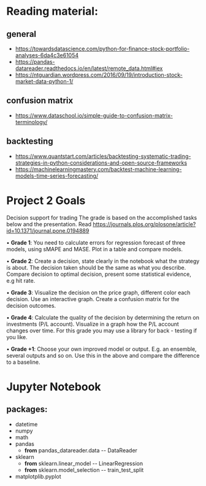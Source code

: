 # Reading material:
## general
- https://towardsdatascience.com/python-for-finance-stock-portfolio-analyses-6da4c3e61054
- https://pandas-datareader.readthedocs.io/en/latest/remote_data.html#iex
- https://ntguardian.wordpress.com/2016/09/19/introduction-stock-market-data-python-1/
## confusion matrix
- https://www.dataschool.io/simple-guide-to-confusion-matrix-terminology/
## backtesting
- https://www.quantstart.com/articles/backtesting-systematic-trading-strategies-in-python-considerations-and-open-source-frameworks
- https://machinelearningmastery.com/backtest-machine-learning-models-time-series-forecasting/

# Project 2 Goals
 
Decision support for trading
The grade is based on the accomplished tasks below and the presentation. Read 
https://journals.plos.org/plosone/article?id=10.1371/journal.pone.0194889

• **Grade 1**: You need to calculate errors for regression forecast of three models, using sMAPE and MASE. Plot in a table and compare models. 

• **Grade 2**: Create a decision, state clearly in the notebook what the strategy is about. The decision taken should be the same as what you describe. Compare decision to optimal decision, present some statistical evidence, e.g hit rate.

• **Grade 3**: Visualize the decision on the price graph, different color each decision. Use an interactive graph. Create a confusion matrix for the decision outcomes.

• **Grade 4**: Calculate the quality of the decision by determining the return on investments (P/L account). Visualize in a graph how the P/L account changes over time. For this grade you may use a library for back - testing if you like.

• **Grade +1**: Choose your own improved model or output. E.g. an ensemble, several outputs and so on. Use this in the above and compare the difference to a baseline.

# Jupyter Notebook

## packages:
- datetime
- numpy
- math
- pandas
  - **from** pandas_datareader.data -- DataReader
- sklearn
  - **from** sklearn.linear_model -- LinearRegression
  - **from** sklearn.model_selection -- train_test_split
- matplotplib.pyplot
